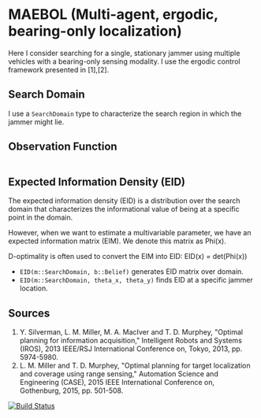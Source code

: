 # MAEBOL (Multi-agent, ergodic, bearing-only localization)
Here I consider searching for a single, stationary jammer using multiple vehicles with a bearing-only sensing modality.
I use the ergodic control framework presented in [1],[2].

## Search Domain
I use a `SearchDomain` type to characterize the search region in which the jammer might lie.

## Observation Function
```

```

## Expected Information Density (EID)
The expected information density (EID) is a distribution over the search domain that characterizes the informational value of being at a specific point in the domain.

However, when we want to estimate a multivariable parameter, we have an expected information matrix (EIM).
We denote this matrix as Phi(x).

D-optimality is often used to convert the EIM into EID: EID(x) = det(Phi(x))

* `EID(m::SearchDomain, b::Belief)` generates EID matrix over domain.
* `EID(m::SearchDomain, theta_x, theta_y)` finds EID at a specific jammer location.

## Sources

1. Y. Silverman, L. M. Miller, M. A. MacIver and T. D. Murphey, "Optimal planning for information acquisition," Intelligent Robots and Systems (IROS), 2013 IEEE/RSJ International Conference on, Tokyo, 2013, pp. 5974-5980.
2. L. M. Miller and T. D. Murphey, "Optimal planning for target localization and coverage using range sensing," Automation Science and Engineering (CASE), 2015 IEEE International Conference on, Gothenburg, 2015, pp. 501-508.

[![Build Status](https://travis-ci.org/dressel/MAEBOL.jl.svg?branch=master)](https://travis-ci.org/dressel/MAEBOL.jl)
